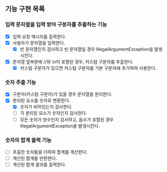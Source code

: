## 기능 구현 목록
### 입력 문자열을 입력 받아 구분자를 추출하는 기능

- [x] 입력 요청 메시지를 출력한다.
- [x] 사용자가 문자열을 입력한다.
  - [x] 빈 문자열인지 검사하고 빈 문자열일 경우 IllegalArgumentException을 발생시킨다.
- [x] 문자열 앞부분에 //와 \n이 포함된 경우, 커스텀 구분자를 추출한다.
  - [x] 커스텀 구분자가 있으면 커스텀 구분자를 기본 구분자에 추가하여 사용한다.

### 숫자 추출 기능

- [x] 구분자(커스텀 구분자)가 있을 경우 문자열을 분리한다.
- [x] 분리된 요소를 숫자로 변환한다.
  - [x] 숫자가 비어있는지 검사한다.
  - [ ] 각 분리된 요소가 숫자인지 검사한다.
  - [ ] 모든 숫자가 양수인지 검사하고, 음수가 포함된 경우 IllegalArgumentException을 발생시킨다.

### 숫자의 합계 출력 기능

- [ ] 추출한 숫자들을 더하여 합계를 계산한다.
- [ ] 계산된 합계를 반환한다.
- [ ]  계산된 합계 결과를 출력한다.